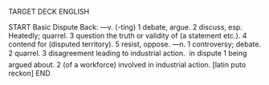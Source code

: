 TARGET DECK
ENGLISH

START
Basic
Dispute
Back: —v. (-ting) 1 debate, argue. 2 discuss, esp. Heatedly; quarrel. 3 question the truth or validity of (a statement etc.). 4 contend for (disputed territory). 5 resist, oppose. —n. 1 controversy; debate. 2 quarrel. 3 disagreement leading to industrial action.  in dispute 1 being argued about. 2 (of a workforce) involved in industrial action. [latin puto reckon]
END
